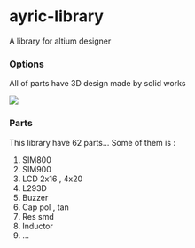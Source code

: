 # ayric-library
A library for altium designer

### Options
All of parts have 3D design made by solid works

<img src="https://i.imgsafe.org/2a5ef5f2f6.png"/>

### Parts
This library have 62 parts...
Some of them is :

1. SIM800
2. SIM900
3. LCD 2x16 , 4x20
4. L293D
5. Buzzer
6. Cap pol , tan
7. Res smd
8. Inductor
9. ...
